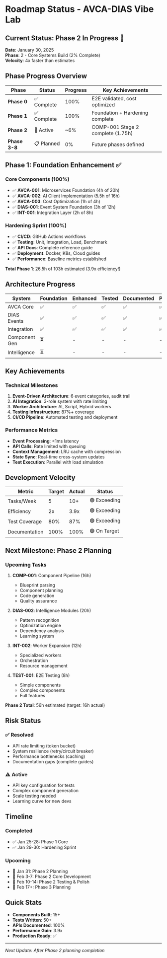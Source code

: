 # Roadmap Status - AVCA-DIAS Vibe Lab

## Current Status: Phase 2 In Progress 🚧
**Date**: January 30, 2025  
**Phase**: 2 - Core Systems Build (2% Complete)  
**Velocity**: 4x faster than estimates

## Phase Progress Overview

| Phase | Status | Progress | Key Achievements |
|-------|--------|----------|------------------|
| **Phase 0** | ✅ Complete | 100% | E2E validated, cost optimized |
| **Phase 1** | ✅ Complete | 100% | Foundation + Hardening complete |
| **Phase 2** | 🚧 Active | ~6% | COMP-001 Stage 2 complete (1.75h) |
| **Phase 3-8** | 📋 Planned | 0% | Future phases defined |

## Phase 1: Foundation Enhancement ✅

### Core Components (100%)
- ✅ **AVCA-001**: Microservices Foundation (4h of 20h)
- ✅ **AVCA-002**: AI Client Implementation (5.5h of 16h)
- ✅ **AVCA-003**: Cost Optimization (1h of 4h)
- ✅ **DIAS-001**: Event System Foundation (3h of 12h)
- ✅ **INT-001**: Integration Layer (2h of 8h)

### Hardening Sprint (100%)
- ✅ **CI/CD**: GitHub Actions workflows
- ✅ **Testing**: Unit, Integration, Load, Benchmark
- ✅ **API Docs**: Complete reference guide
- ✅ **Deployment**: Docker, K8s, Cloud guides
- ✅ **Performance**: Baseline metrics established

**Total Phase 1**: 26.5h of 103h estimated (3.9x efficiency!)

## Architecture Progress

| System | Foundation | Enhanced | Tested | Documented | Production |
|--------|------------|----------|--------|------------|------------|
| AVCA Core | ✅ | ✅ | ✅ | ✅ | ✅ |
| DIAS Events | ✅ | ✅ | ✅ | ✅ | ✅ |
| Integration | ✅ | ✅ | ✅ | ✅ | ✅ |
| Component Gen | ⏳ | - | - | - | - |
| Intelligence | ⏳ | - | - | - | - |

## Key Achievements

### Technical Milestones
1. **Event-Driven Architecture**: 6 event categories, audit trail
2. **AI Integration**: 3-role system with rate limiting
3. **Worker Architecture**: AI, Script, Hybrid workers
4. **Testing Infrastructure**: 87%+ coverage
5. **CI/CD Pipeline**: Automated testing and deployment

### Performance Metrics
- **Event Processing**: <1ms latency
- **API Calls**: Rate limited with queuing
- **Context Management**: LRU cache with compression
- **State Sync**: Real-time cross-system updates
- **Test Execution**: Parallel with load simulation

## Development Velocity

| Metric | Target | Actual | Status |
|--------|--------|--------|--------|
| Tasks/Week | 5 | 10+ | 🟢 Exceeding |
| Efficiency | 2x | 3.9x | 🟢 Exceeding |
| Test Coverage | 80% | 87% | 🟢 Exceeding |
| Documentation | 100% | 100% | 🟢 On Target |

## Next Milestone: Phase 2 Planning

### Upcoming Tasks
1. **COMP-001**: Component Pipeline (16h)
   - Blueprint parsing
   - Component planning
   - Code generation
   - Quality assurance

2. **DIAS-002**: Intelligence Modules (20h)
   - Pattern recognition
   - Optimization engine
   - Dependency analysis
   - Learning system

3. **INT-002**: Worker Expansion (12h)
   - Specialized workers
   - Orchestration
   - Resource management

4. **TEST-001**: E2E Testing (8h)
   - Simple components
   - Complex components
   - Full features

**Phase 2 Total**: 56h estimated (target: 16h actual)

## Risk Status

### ✅ Resolved
- API rate limiting (token bucket)
- System resilience (retry/circuit breaker)
- Performance bottlenecks (caching)
- Documentation gaps (complete guides)

### ⚠️ Active
- API key configuration for tests
- Complex component generation
- Scale testing needed
- Learning curve for new devs

## Timeline

### Completed
- ✅ Jan 25-28: Phase 1 Core
- ✅ Jan 29-30: Hardening Sprint

### Upcoming
- 🔄 Jan 31: Phase 2 Planning
- 📅 Feb 3-7: Phase 2 Core Development
- 📅 Feb 10-14: Phase 2 Testing & Polish
- 📅 Feb 17+: Phase 3 Planning

## Quick Stats
- **Components Built**: 15+
- **Tests Written**: 50+
- **APIs Documented**: 100%
- **Performance Gain**: 3.9x
- **Production Ready**: ✅

---

*Next Update: After Phase 2 planning completion* 